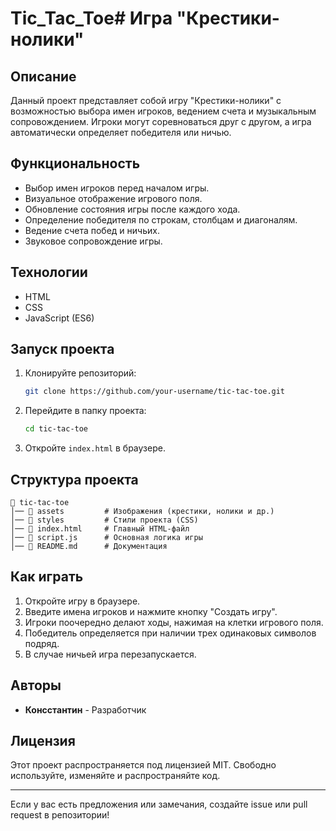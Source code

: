 # Tic_Tac_Toe# Игра "Крестики-нолики"

## Описание
Данный проект представляет собой игру "Крестики-нолики" с возможностью выбора имен игроков, ведением счета и музыкальным сопровождением. Игроки могут соревноваться друг с другом, а игра автоматически определяет победителя или ничью.

## Функциональность
- Выбор имен игроков перед началом игры.
- Визуальное отображение игрового поля.
- Обновление состояния игры после каждого хода.
- Определение победителя по строкам, столбцам и диагоналям.
- Ведение счета побед и ничьих.
- Звуковое сопровождение игры.

## Технологии
- HTML
- CSS
- JavaScript (ES6)

## Запуск проекта
1. Клонируйте репозиторий:
   ```sh
   git clone https://github.com/your-username/tic-tac-toe.git
   ```
2. Перейдите в папку проекта:
   ```sh
   cd tic-tac-toe
   ```
3. Откройте `index.html` в браузере.

## Структура проекта
```
📂 tic-tac-toe
│── 📂 assets         # Изображения (крестики, нолики и др.)
│── 📂 styles         # Стили проекта (CSS)
│── 📜 index.html     # Главный HTML-файл
│── 📜 script.js      # Основная логика игры
│── 📜 README.md      # Документация
```

## Как играть
1. Откройте игру в браузере.
2. Введите имена игроков и нажмите кнопку "Создать игру".
3. Игроки поочередно делают ходы, нажимая на клетки игрового поля.
4. Победитель определяется при наличии трех одинаковых символов подряд.
5. В случае ничьей игра перезапускается.

## Авторы
- **Консстантин** - Разработчик

## Лицензия
Этот проект распространяется под лицензией MIT. Свободно используйте, изменяйте и распространяйте код.

---
Если у вас есть предложения или замечания, создайте issue или pull request в репозитории!

